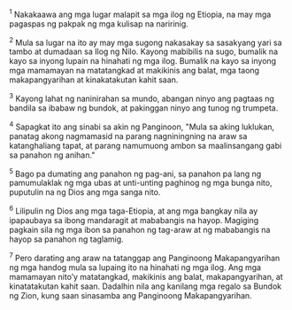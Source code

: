 <sup>1</sup>
Nakakaawa ang mga lugar malapit sa mga ilog ng Etiopia, na may mga pagaspas ng pakpak ng mga kulisap na naririnig. 

<sup>2</sup>
Mula sa lugar na ito ay may mga sugong nakasakay sa sasakyang yari sa tambo at dumadaan sa Ilog ng Nilo. Kayong mabibilis na sugo, bumalik na kayo sa inyong lupain na hinahati ng mga ilog. Bumalik na kayo sa inyong mga mamamayan na matatangkad at makikinis ang balat, mga taong makapangyarihan at kinakatakutan kahit saan. 

<sup>3</sup>
Kayong lahat ng naninirahan sa mundo, abangan ninyo ang pagtaas ng bandila sa ibabaw ng bundok, at pakinggan ninyo ang tunog ng trumpeta. 

<sup>4</sup>
Sapagkat ito ang sinabi sa akin ng Panginoon, "Mula sa aking luklukan, panatag akong nagmamasid na parang nagniningning na araw sa katanghaliang tapat, at parang namumuong ambon sa maalinsangang gabi sa panahon ng anihan." 

<sup>5</sup>
Bago pa dumating ang panahon ng pag-ani, sa panahon pa lang ng pamumulaklak ng mga ubas at unti-unting paghinog ng mga bunga nito, puputulin na ng Dios ang mga sanga nito. 

<sup>6</sup>
Lilipulin ng Dios ang mga taga-Etiopia, at ang mga bangkay nila ay ipapaubaya sa ibong mandaragit at mababangis na hayop. Magiging pagkain sila ng mga ibon sa panahon ng tag-araw at ng mababangis na hayop sa panahon ng taglamig. 

<sup>7</sup>
Pero darating ang araw na tatanggap ang Panginoong Makapangyarihan ng mga handog mula sa lupaing ito na hinahati ng mga ilog. Ang mga mamamayan nitoʼy matatangkad, makikinis ang balat, makapangyarihan, at kinatatakutan kahit saan. Dadalhin nila ang kanilang mga regalo sa Bundok ng Zion, kung saan sinasamba ang Panginoong Makapangyarihan.
